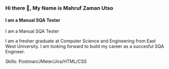 ### Hi there 👋, My Name is Mahruf Zaman Utso
#### I am a Manual SQA Tester
I am a Manual SQA Tester

I am a fresher graduate at Computer Science and Engineering from East West University. I am looking forward to build my career as a succesful SQA Engineer. 

Skills: Postman/JMeter/Jira/HTML/CSS
